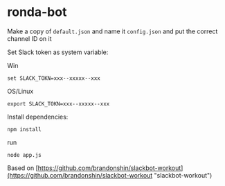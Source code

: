 # ronda-bot

Make a copy of `default.json` and name it `config.json` and put the correct channel ID on it

Set Slack token as system variable:

Win

    set SLACK_TOKN=xxx--xxxxx--xxx

OS/Linux

    export SLACK_TOKN=xxx--xxxxx--xxx

Install dependencies:

    npm install

run

    node app.js


Based on [https://github.com/brandonshin/slackbot-workout](https://github.com/brandonshin/slackbot-workout "slackbot-workout")